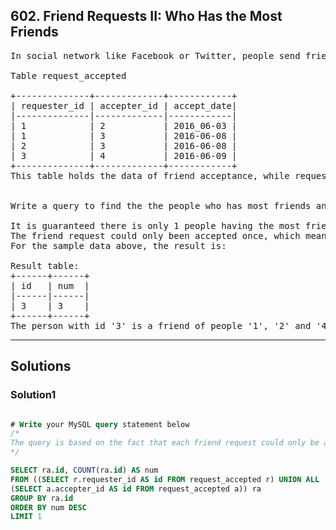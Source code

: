 ## 602. Friend Requests II: Who Has the Most Friends

<pre>
In social network like Facebook or Twitter, people send friend requests and accept others' requests as well.

Table request_accepted

+--------------+-------------+------------+
| requester_id | accepter_id | accept_date|
|--------------|-------------|------------|
| 1            | 2           | 2016_06-03 |
| 1            | 3           | 2016-06-08 |
| 2            | 3           | 2016-06-08 |
| 3            | 4           | 2016-06-09 |
+--------------+-------------+------------+
This table holds the data of friend acceptance, while requester_id and accepter_id both are the id of a person.
 

Write a query to find the the people who has most friends and the most friends number under the following rules:

It is guaranteed there is only 1 people having the most friends.
The friend request could only been accepted once, which mean there is no multiple records with the same requester_id and accepter_id value.
For the sample data above, the result is:

Result table:
+------+------+
| id   | num  |
|------|------|
| 3    | 3    |
+------+------+
The person with id '3' is a friend of people '1', '2' and '4', so he has 3 friends in total, which is the most number than any others.
</pre>

-------------------------------------------------------

## Solutions

### Solution1
```sql

# Write your MySQL query statement below
/*
The query is based on the fact that each friend request could only be accepted once.
*/

SELECT ra.id, COUNT(ra.id) AS num
FROM ((SELECT r.requester_id AS id FROM request_accepted r) UNION ALL
(SELECT a.accepter_id AS id FROM request_accepted a)) ra
GROUP BY ra.id
ORDER BY num DESC
LIMIT 1

```


